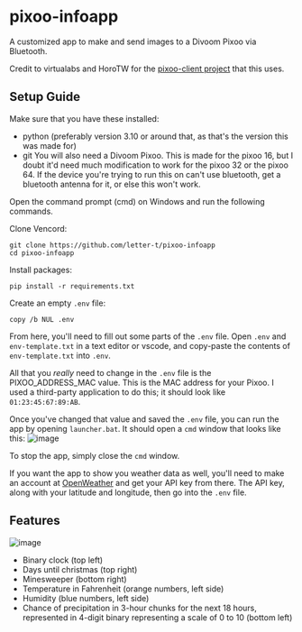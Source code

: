 # pixoo-infoapp
A customized app to make and send images to a Divoom Pixoo via Bluetooth.

Credit to virtualabs and HoroTW for the [pixoo-client project](https://github.com/virtualabs/pixoo-client) that this uses.

## Setup Guide
Make sure that you have these installed:
   - python (preferably version 3.10 or around that, as that's the version this was made for)
   - git
You will also need a Divoom Pixoo. This is made for the pixoo 16, but I doubt it'd need much modification to work for the pixoo 32 or the pixoo 64.
If the device you're trying to run this on can't use bluetooth, get a bluetooth antenna for it, or else this won't work.

Open the command prompt (cmd) on Windows and run the following commands.

Clone Vencord:

```shell
git clone https://github.com/letter-t/pixoo-infoapp
cd pixoo-infoapp
```

Install packages:

```shell
pip install -r requirements.txt
```

Create an empty `.env` file:

```shell
copy /b NUL .env
```

From here, you'll need to fill out some parts of the `.env` file. Open `.env` and `env-template.txt` in a text editor or vscode, and copy-paste the contents of `env-template.txt` into `.env`.

All that you *really* need to change in the `.env` file is the PIXOO_ADDRESS_MAC value. This is the MAC address for your Pixoo. I used a third-party application to do this; it should look like `01:23:45:67:89:AB`.

Once you've changed that value and saved the `.env` file, you can run the app by opening `launcher.bat`. It should open a `cmd` window that looks like this: 
![image](https://github.com/letter-t/pixoo-infoapp/assets/83261720/827a88f2-d5d4-4297-8ebe-e4185c2164d8)

To stop the app, simply close the `cmd` window.

If you want the app to show you weather data as well, you'll need to make an account at [OpenWeather](openweathermap.org) and get your API key from there. The API key, along with your latitude and longitude, then go into the `.env` file.

## Features
![image](https://github.com/letter-t/pixoo-infoapp/assets/83261720/f14499da-b02e-4c43-ae61-22ef9dc6edd9)

- Binary clock (top left)
- Days until christmas (top right)
- Minesweeper (bottom right)
- Temperature in Fahrenheit (orange numbers, left side)
- Humidity (blue numbers, left side)
- Chance of precipitation in 3-hour chunks for the next 18 hours, represented in 4-digit binary representing a scale of 0 to 10 (bottom left)
